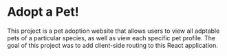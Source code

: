 # Adopt a Pet!

This project is a pet adoption website that allows users to view all adptable pets of a particular species, as well as view each specific pet profile. The goal of this project was to add client-side routing to this React application.
